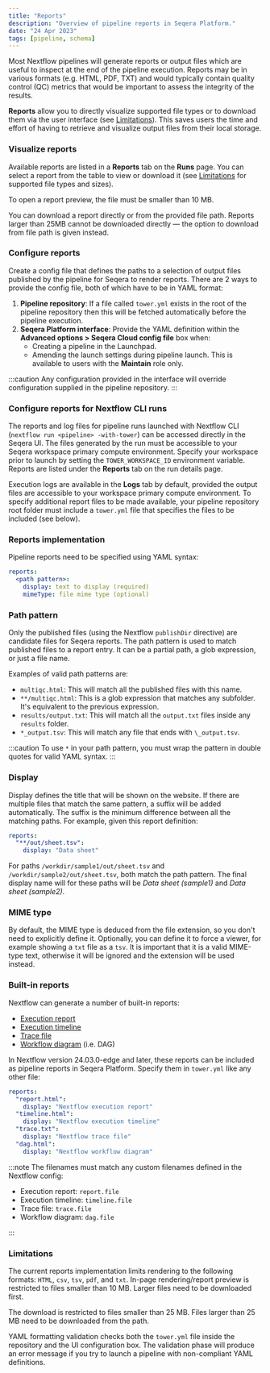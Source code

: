 ```yaml
---
title: "Reports"
description: "Overview of pipeline reports in Seqera Platform."
date: "24 Apr 2023"
tags: [pipeline, schema]
---
```


Most Nextflow pipelines will generate reports or output files which are useful to inspect at the end of the pipeline execution. Reports may be in various formats (e.g. HTML, PDF, TXT) and would typically contain quality control (QC) metrics that would be important to assess the integrity of the results.

**Reports** allow you to directly visualize supported file types or to download them via the user interface (see [Limitations](#limitations)). This saves users the time and effort of having to retrieve and visualize output files from their local storage.

### Visualize reports

Available reports are listed in a **Reports** tab on the **Runs** page. You can select a report from the table to view or download it (see [Limitations](#limitations) for supported file types and sizes).

To open a report preview, the file must be smaller than 10 MB.

You can download a report directly or from the provided file path. Reports larger than 25MB cannot be downloaded directly — the option to download from file path is given instead.

### Configure reports

Create a config file that defines the paths to a selection of output files published by the pipeline for Seqera to render reports. There are 2 ways to provide the config file, both of which have to be in YAML format:

1. **Pipeline repository**: If a file called `tower.yml` exists in the root of the pipeline repository then this will be fetched automatically before the pipeline execution.
2. **Seqera Platform interface**: Provide the YAML definition within the **Advanced options > Seqera Cloud config file** box when:
   - Creating a pipeline in the Launchpad.
   - Amending the launch settings during pipeline launch. This is available to users with the **Maintain** role only.

:::caution
Any configuration provided in the interface will override configuration supplied in the pipeline repository.
:::

### Configure reports for Nextflow CLI runs

The reports and log files for pipeline runs launched with Nextflow CLI (`nextflow run <pipeline> -with-tower`) can be accessed directly in the Seqera UI. The files generated by the run must be accessible to your Seqera workspace primary compute environment. Specify your workspace prior to launch by setting the `TOWER_WORKSPACE_ID` environment variable. Reports are listed under the **Reports** tab on the run details page.

Execution logs are available in the **Logs** tab by default, provided the output files are accessible to your workspace primary compute environment. To specify additional report files to be made available, your pipeline repository root folder must include a `tower.yml` file that specifies the files to be included (see below).

### Reports implementation

Pipeline reports need to be specified using YAML syntax:

```yaml
reports:
  <path pattern>:
    display: text to display (required)
    mimeType: file mime type (optional)
```

### Path pattern

Only the published files (using the Nextflow `publishDir` directive) are candidate files for Seqera reports. The path pattern is used to match published files to a report entry. It can be a partial path, a glob expression, or just a file name.

Examples of valid path patterns are:

- `multiqc.html`: This will match all the published files with this name.
- `**/multiqc.html`: This is a glob expression that matches any subfolder. It's equivalent to the previous expression.
- `results/output.txt`: This will match all the `output.txt` files inside any `results` folder.
- `*_output.tsv`: This will match any file that ends with `\_output.tsv`.

:::caution
To use `*` in your path pattern, you must wrap the pattern in double quotes for valid YAML syntax.
:::

### Display

Display defines the title that will be shown on the website. If there are multiple files that match the same pattern, a suffix will be added automatically. The suffix is the minimum difference between all the matching paths. For example, given this report definition:

```yaml
reports:
  "**/out/sheet.tsv":
    display: "Data sheet"
```

For paths `/workdir/sample1/out/sheet.tsv` and `/workdir/sample2/out/sheet.tsv`, both match the path pattern. The final display name will for these paths will be _Data sheet (sample1)_ and _Data sheet (sample2)_.

### MIME type

By default, the MIME type is deduced from the file extension, so you don't need to explicitly define it. Optionally, you can define it to force a viewer, for example showing a `txt` file as a `tsv`. It is important that it is a valid MIME-type text, otherwise it will be ignored and the extension will be used instead.

### Built-in reports

Nextflow can generate a number of built-in reports:

- [Execution report](https://nextflow.io/docs/latest/tracing.html#execution-report)
- [Execution timeline](https://nextflow.io/docs/latest/tracing.html#timeline-report)
- [Trace file](https://nextflow.io/docs/latest/tracing.html#trace-report)
- [Workflow diagram](https://nextflow.io/docs/latest/tracing.html#dag-visualisation) (i.e. DAG)

In Nextflow version 24.03.0-edge and later, these reports can be included as pipeline reports in Seqera Platform. Specify them in `tower.yml` like any other file:

```yaml
reports:
  "report.html":
    display: "Nextflow execution report"
  "timeline.html":
    display: "Nextflow execution timeline"
  "trace.txt":
    display: "Nextflow trace file"
  "dag.html":
    display: "Nextflow workflow diagram"
```

:::note
The filenames must match any custom filenames defined in the Nextflow config:

- Execution report: `report.file`
- Execution timeline: `timeline.file`
- Trace file: `trace.file`
- Workflow diagram: `dag.file`

:::

### Limitations

The current reports implementation limits rendering to the following formats: `HTML`, `csv`, `tsv`, `pdf`, and `txt`. In-page rendering/report preview is restricted to files smaller than 10 MB. Larger files need to be downloaded first.

The download is restricted to files smaller than 25 MB. Files larger than 25 MB need to be downloaded from the path.

YAML formatting validation checks both the `tower.yml` file inside the repository and the UI configuration box. The validation phase will produce an error message if you try to launch a pipeline with non-compliant YAML definitions.
